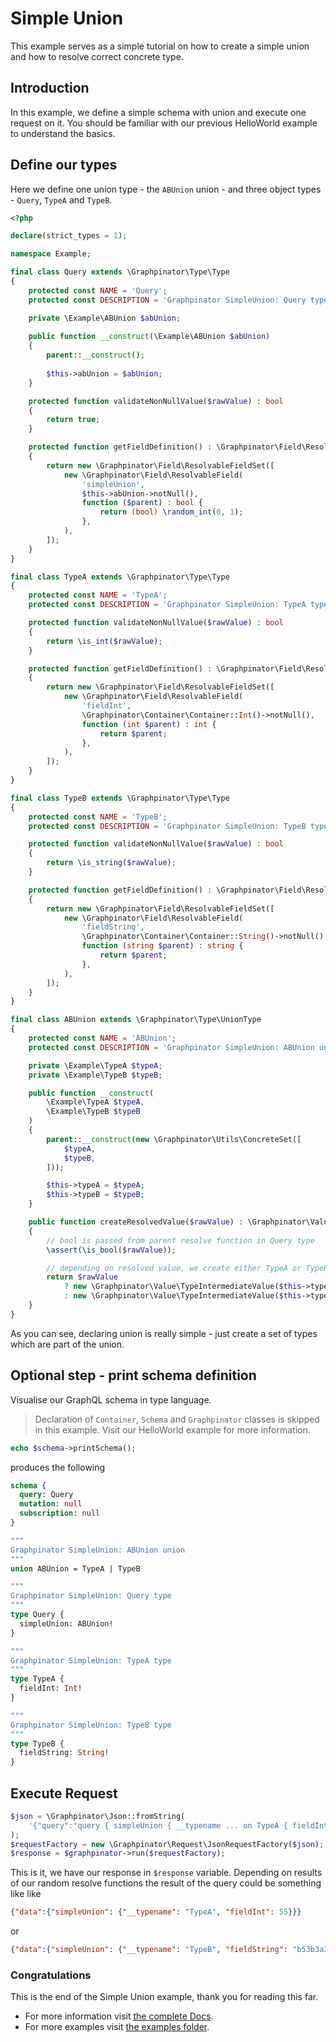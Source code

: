 # Simple Union

This example serves as a simple tutorial on how to create a simple union and how to resolve correct concrete type.

## Introduction

In this example, we define a simple schema with union and execute one request on it.
You should be familiar with our previous HelloWorld example to understand the basics.

## Define our types

Here we define one union type - the `ABUnion` union - and three object types - `Query`, `TypeA` and `TypeB`.

```php
<?php

declare(strict_types = 1);

namespace Example;

final class Query extends \Graphpinator\Type\Type
{
    protected const NAME = 'Query';
    protected const DESCRIPTION = 'Graphpinator SimpleUnion: Query type';

    private \Example\ABUnion $abUnion;
    
    public function __construct(\Example\ABUnion $abUnion) 
    {
        parent::__construct();
    
        $this->abUnion = $abUnion;
    }

    protected function validateNonNullValue($rawValue) : bool
    {
        return true;
    }

    protected function getFieldDefinition() : \Graphpinator\Field\ResolvableFieldSet
    {
        return new \Graphpinator\Field\ResolvableFieldSet([
            new \Graphpinator\Field\ResolvableField(
                'simpleUnion',
                $this->abUnion->notNull(),
                function ($parent) : bool {
                    return (bool) \random_int(0, 1);
                },
            ),
        ]);
    }
}

final class TypeA extends \Graphpinator\Type\Type
{
    protected const NAME = 'TypeA';
    protected const DESCRIPTION = 'Graphpinator SimpleUnion: TypeA type';

    protected function validateNonNullValue($rawValue) : bool
    {
        return \is_int($rawValue);
    }

    protected function getFieldDefinition() : \Graphpinator\Field\ResolvableFieldSet
    {
        return new \Graphpinator\Field\ResolvableFieldSet([
            new \Graphpinator\Field\ResolvableField(
                'fieldInt',
                \Graphpinator\Container\Container::Int()->notNull(),
                function (int $parent) : int {
                    return $parent;
                },
            ),
        ]);
    }
}

final class TypeB extends \Graphpinator\Type\Type
{
    protected const NAME = 'TypeB';
    protected const DESCRIPTION = 'Graphpinator SimpleUnion: TypeB type';

    protected function validateNonNullValue($rawValue) : bool
    {
        return \is_string($rawValue);
    }

    protected function getFieldDefinition() : \Graphpinator\Field\ResolvableFieldSet
    {
        return new \Graphpinator\Field\ResolvableFieldSet([
            new \Graphpinator\Field\ResolvableField(
                'fieldString',
                \Graphpinator\Container\Container::String()->notNull(),
                function (string $parent) : string {
                    return $parent;
                },
            ),
        ]);
    }
}

final class ABUnion extends \Graphpinator\Type\UnionType
{
    protected const NAME = 'ABUnion';
    protected const DESCRIPTION = 'Graphpinator SimpleUnion: ABUnion union';

    private \Example\TypeA $typeA;
    private \Example\TypeB $typeB;

    public function __construct(
        \Example\TypeA $typeA,
        \Example\TypeB $typeB
    )
    {
        parent::__construct(new \Graphpinator\Utils\ConcreteSet([
            $typeA,
            $typeB,
        ]));

        $this->typeA = $typeA;
        $this->typeB = $typeB;
    }

    public function createResolvedValue($rawValue) : \Graphpinator\Value\TypeIntermediateValue
    {
        // bool is passed from parent resolve function in Query type
        \assert(\is_bool($rawValue));

        // depending on resolved value, we create either TypeA or TypeB
        return $rawValue
            ? new \Graphpinator\Value\TypeIntermediateValue($this->typeA, \random_int(0, 100))
            : new \Graphpinator\Value\TypeIntermediateValue($this->typeB, \md5(\random_int(0, 100)));
    }
}
```

As you can see, declaring union is really simple - just create a set of types which are part of the union.

## Optional step - print schema definition

Visualise our GraphQL schema in type language.

> Declaration of `Container`, `Schema` and `Graphpinator` classes is skipped in this example. Visit our HelloWorld example for more information.

```php
echo $schema->printSchema();
```

produces the following

```graphql
schema {
  query: Query
  mutation: null
  subscription: null
}

"""
Graphpinator SimpleUnion: ABUnion union
"""
union ABUnion = TypeA | TypeB

"""
Graphpinator SimpleUnion: Query type
"""
type Query {
  simpleUnion: ABUnion!
}

"""
Graphpinator SimpleUnion: TypeA type
"""
type TypeA {
  fieldInt: Int!
}

"""
Graphpinator SimpleUnion: TypeB type
"""
type TypeB {
  fieldString: String!
}
```

## Execute Request

```php
$json = \Graphpinator\Json::fromString(
    '{"query":"query { simpleUnion { __typename ... on TypeA { fieldInt } ... on TypeB { fieldString } } }"}'
);
$requestFactory = new \Graphpinator\Request\JsonRequestFactory($json);
$response = $graphpinator->run($requestFactory);
```

This is it, we have our response in `$response` variable. Depending on results of our random resolve functions the result of the query could be something like like

```json
{"data":{"simpleUnion": {"__typename": "TypeA", "fieldInt": 55}}}
```

or

```json
{"data":{"simpleUnion": {"__typename": "TypeB", "fieldString": "b53b3a3d6ab90ce0268229151c9bde11"}}}
```

### Congratulations

This is the end of the Simple Union example, thank you for reading this far.
 
- For more information visit [the complete Docs](https://github.com/infinityloop-dev/graphpinator/blob/master/docs/README.md).
- For more examples visit [the examples folder](https://github.com/infinityloop-dev/graphpinator/blob/master/docs/examples).
